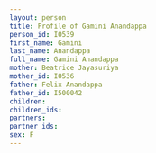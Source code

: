 ```yaml
---
layout: person
title: Profile of Gamini Anandappa
person_id: I0539
first_name: Gamini
last_name: Anandappa
full_name: Gamini Anandappa
mother: Beatrice Jayasuriya
mother_id: I0536
father: Felix Anandappa
father_id: I500042
children:
children_ids:
partners:
partner_ids:
sex: F
---
```


